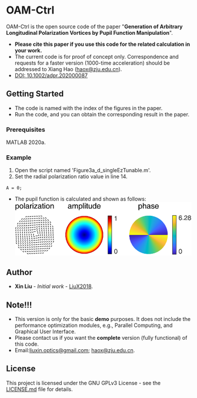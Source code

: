 # OAM-Ctrl

OAM-Ctrl is the open source code of the paper "**Generation of Arbitrary Longitudinal Polarization Vortices by Pupil Function Manipulation**".

- **Please cite this paper if you use this code for the related calculation in your work.**
- The current code is for proof of concept only. Correspondence and requests for a faster version (1000-time acceleration) should be addressed to Xiang Hao (haox@zju.edu.cn).
- [DOI: 10.1002/adpr.202000087](https://onlinelibrary.wiley.com/doi/10.1002/adpr.202000087)

## Getting Started

- The code is named with the index of the figures in the paper.  
- Run the code, and you can obtain the corresponding result in the paper.

### Prerequisites

MATLAB 2020a.

### Example

1. Open the script named 'Figure3a_d_singleEzTunable.m'.
2. Set the radial polarization ratio value in line 14.
```
A = 0;
```
- The pupil function is calculated and shown as follows:  
![image](https://github.com/Hao-Laboratory/OAM-Ctrl/blob/master/OAM-Ctrl/data/Pupil%20Function.png)

## Author

* **Xin Liu** - *Initial work* - [LiuX2018](https://github.com/LiuX2018).

## Note!!!

- This version is only for the basic **demo** purposes.  It does not include the performance optimization modules, e.g., Parallel Computing, and Graphical User Interface.
- Please contact us if you want the **complete** version (fully functional) of this code.
- Email:liuxin.optics@gmail.com; haox@zju.edu.cn.

## License

This project is licensed under the GNU GPLv3 License - see the [LICENSE.md](LICENSE.md) file for details.
